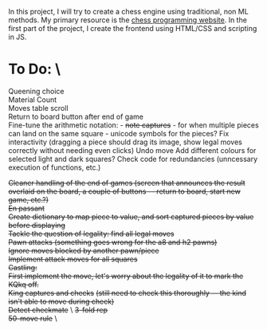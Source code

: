 In this project, I will try to create a chess engine using traditional, non ML methods. My primary resource is the [chess programming website](https://www.chessprogramming.org/Getting_Started). In the first part of the project, I create the frontend using HTML/CSS and scripting in JS.

# To Do: \
Queening choice \
Material Count \
Moves table scroll \
Return to board button after end of game \
Fine-tune the arithmetic notation:
    - ~~note captures~~
    - for when multiple pieces can land on the same square
    - unicode symbols for the pieces?
Fix interactivity (dragging a piece should drag its image, show legal moves correctly without needing even clicks)
Undo move
Add different colours for selected light and dark squares?
Check code for redundancies (unncessary execution of functions, etc.)



~~Cleaner handling of the end of games (screen that announces the result overlaid on the board, a couple of buttons -- return to board, start new game, etc.?)~~ \
~~En passant~~ \
~~Create dictionary to map piece to value, and sort captured pieces by value before displaying~~ \
~~Tackle the question of legality: find all legal moves~~ \
~~Pawn attacks (something goes wrong for the a8 and h2 pawns)~~ \
~~Ignore moves blocked by another pawn/piece~~ \
~~Implement attack moves for all squares~~ \
~~Castling:~~ \
    ~~First implement the move, let's worry about the legality of it to mark the KQkq off.~~ \
~~King captures and checks~~ ~~(still need to check this thoroughly -- the kind isn't able to move during check)~~ \
~~Detect checkmate~~ \ 
~~3-fold rep~~ \
~~50-move rule~~ \
